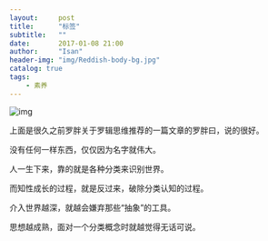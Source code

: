 ```yaml
---
layout:     post
title:      "标签"
subtitle:   ""
date:       2017-01-08 21:00
author:     "Isan"
header-img: "img/Reddish-body-bg.jpg"
catalog: true
tags:
    - 素养
---
```


![img](/img/in-post/reddishbody/bornedtag.PNG)

上面是很久之前罗胖关于罗辑思维推荐的一篇文章的罗胖曰，说的很好。

没有任何一样东西，仅仅因为名字就伟大。

人一生下来，靠的就是各种分类来识别世界。

而知性成长的过程，就是反过来，破除分类认知的过程。

介入世界越深，就越会嫌弃那些“抽象”的工具。

思想越成熟，面对一个分类概念时就越觉得无话可说。